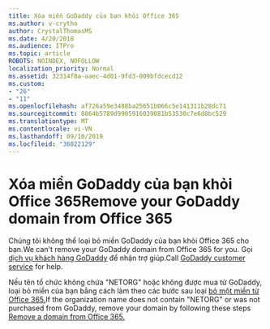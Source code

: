 ```yaml
---
title: Xóa miền GoDaddy của bạn khỏi Office 365
ms.author: v-crytho
author: CrystalThomasMS
ms.date: 4/20/2018
ms.audience: ITPro
ms.topic: article
ROBOTS: NOINDEX, NOFOLLOW
localization_priority: Normal
ms.assetid: 32314f8a-aaec-4d01-9fd3-009bfdcecd12
ms.custom:
- "26"
- "11"
ms.openlocfilehash: af726a59e3488ba25651b066c5e141311b28dc71
ms.sourcegitcommit: 8864b5789d9905916039081b53530c7e6d8bc529
ms.translationtype: MT
ms.contentlocale: vi-VN
ms.lasthandoff: 09/10/2019
ms.locfileid: "36822129"
---
```

# <a name="remove-your-godaddy-domain-from-office-365"></a><span data-ttu-id="b1bfa-102">Xóa miền GoDaddy của bạn khỏi Office 365</span><span class="sxs-lookup"><span data-stu-id="b1bfa-102">Remove your GoDaddy domain from Office 365</span></span>

<span data-ttu-id="b1bfa-103">Chúng tôi không thể loại bỏ miền GoDaddy của bạn khỏi Office 365 cho bạn.</span><span class="sxs-lookup"><span data-stu-id="b1bfa-103">We can't remove your GoDaddy domain from Office 365 for you.</span></span> <span data-ttu-id="b1bfa-104">Gọi [dịch vụ khách hàng GoDaddy](https://aka.ms/contact-godaddy) để nhận trợ giúp.</span><span class="sxs-lookup"><span data-stu-id="b1bfa-104">Call [GoDaddy customer service](https://aka.ms/contact-godaddy) for help.</span></span>
  
<span data-ttu-id="b1bfa-105">Nếu tên tổ chức không chứa "NETORG" hoặc không được mua từ GoDaddy, loại bỏ miền của bạn bằng cách làm theo các bước sau loại [bỏ một miền từ Office 365.](https://docs.microsoft.com/office365/admin/get-help-with-domains/remove-a-domain)</span><span class="sxs-lookup"><span data-stu-id="b1bfa-105">If the organization name does not contain "NETORG" or was not purchased from GoDaddy, remove your domain by following these steps [Remove a domain from Office 365.](https://docs.microsoft.com/office365/admin/get-help-with-domains/remove-a-domain)</span></span>
  